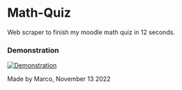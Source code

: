 # Math-Quiz
Web scraper to finish my moodle math quiz in 12 seconds.

### Demonstration

[![Demonstration](https://img.youtube.com/vi/oA8kbyCYY1I/0.jpg)](https://youtu.be/xy-djaufAh4)

Made by Marco, November 13 2022
